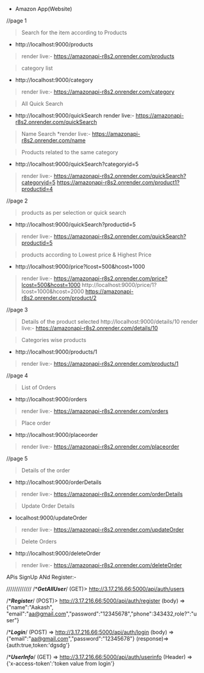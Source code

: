 * Amazon App(Website)

//page 1
>Search for the item according to Products
* http://localhost:9000/products
> render live:- https://amazonapi-r8s2.onrender.com/products

>category list
* http://localhost:9000/category
> render live:- https://amazonapi-r8s2.onrender.com/category

>All Quick Search
* http://localhost:9000/quickSearch
 render live:- https://amazonapi-r8s2.onrender.com/quickSearch

 >Name Search
 *render live:- https://amazonapi-r8s2.onrender.com/name

>Products related to the same category
* http://localhost:9000/quickSearch?categoryid=5
> render live:- https://amazonapi-r8s2.onrender.com/quickSearch?categoryid=5 
 https://amazonapi-r8s2.onrender.com/product1?productid=4 


//page 2
> products as per selection or quick search
* http://localhost:9000/quickSearch?productid=5
> render live:- https://amazonapi-r8s2.onrender.com/quickSearch?productid=5

>products according to Lowest price & Highest Price
* http://localhost:9000/price?lcost=500&hcost=1000
> render live:- https://amazonapi-r8s2.onrender.com/price?lcost=500&hcost=1000
http://localhost:9000/price/1?lcost=1000&hcost=2000
https://amazonapi-r8s2.onrender.com/product/2


//page 3
>Details of the product selected
http://localhost:9000/details/10
> render live:- https://amazonapi-r8s2.onrender.com/details/10

>Categories wise products
* http://localhost:9000/products/1
> render live:- https://amazonapi-r8s2.onrender.com/products/1


//page 4
>List of Orders
* http://localhost:9000/orders
> render live:- https://amazonapi-r8s2.onrender.com/orders

>Place order
* http://localhost:9000/placeorder
> render live:- https://amazonapi-r8s2.onrender.com/placeorder

//page 5
>Details of the order
* http://localhost:9000/orderDetails
> render live:- https://amazonapi-r8s2.onrender.com/orderDetails

>Update Order Details
* localhost:9000/updateOrder
> render live:- https://amazonapi-r8s2.onrender.com/updateOrder

>Delete Orders
* http://localhost:9000/deleteOrder
> render live:- https://amazonapi-r8s2.onrender.com/deleteOrder




APis SignUp ANd Register:-


/////////////
/******GetAllUser*****/
(GET)> http://3.17.216.66:5000/api/auth/users

/******Register*****/
(POST)> http://3.17.216.66:5000/api/auth/register
(body) => {"name":"Aakash", "email":"aa@gmail.com","password":"12345678","phone":343432,role?":"user"}

/******Login*****/
(POST) => http://3.17.216.66:5000/api/auth/login
(body)  => {"email":"aa@gmail.com","password":"12345678"}
(response)=> {auth:true,token:'dgsdg'}

/******UserInfo*****/
(GET) => http://3.17.216.66:5000/api/auth/userinfo
(Header) => {'x-access-token':'token value from login'}
